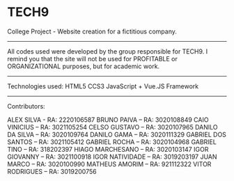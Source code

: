 # TECH9
College Project - Website creation for a fictitious company.

------------------------------------------------------------
All codes used were developed by the group responsible for TECH9. I remind you that the site will not be used for PROFITABLE or ORGANIZATIONAL purposes, but for academic work.

------------------------------------------------------------
Technologies used:
HTML5
CCS3
JavaScript + Vue.JS Framework

------------------------------------------------------------
Contributors:

ALEX SILVA - RA: 2220106587 
BRUNO PAIVA – RA: 3020108849 
CAIO VINICIUS – RA: 3021105254 
CELSO GUSTAVO – RA: 3020107965 
DANILO DA SILVA – RA: 3020109764 
DANILO GAMA – RA: 3020111329 
GABRIEL DOS SANTOS – RA: 3021105412 
GABRIEL ROCHA – RA: 3020104968 
GABRIEL TINO – RA: 318202397 
HIAGO MARCHESANO – RA: 3020103147 
IGOR GIOVANNY – RA: 3021100918 
IGOR NATIVIDADE – RA: 3019203197 
JUAN MARCO – RA: 3020100990 
MATHEUS AMORIM – RA: 921112322 
VITOR RODRIGUES – RA: 3019200756 
